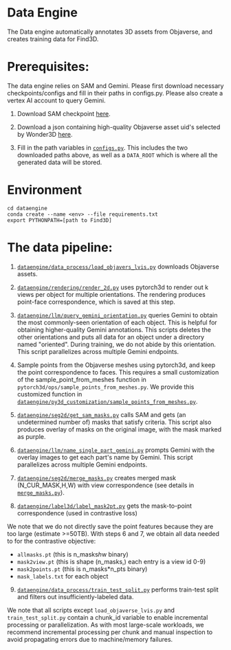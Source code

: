# Data Engine
The Data engine automatically annotates 3D assets from Objaverse, and creates training data for Find3D.

# Prerequisites:
The data engine relies on SAM and Gemini. Please first download necessary checkpoints/configs and fill in their paths in configs.py. Please also create a vertex AI account to query Gemini.

1. Download SAM checkpoint [here](https://dl.fbaipublicfiles.com/segment_anything/sam_vit_h_4b8939.pth).

2. Download a json containing high-quality Objaverse asset uid's selected by Wonder3D [here](https://github.com/xxlong0/Wonder3D/blob/a9eccff83cad90224af386bbf835e5555a8661b8/data_lists/lvis_uids_filter_by_vertex.json).

3. Fill in the path variables in [`configs.py`](configs.py). This includes the two downloaded paths above, as well as a `DATA_ROOT` which is where all the generated data will be stored.

# Environment
```
cd dataengine
conda create --name <env> --file requirements.txt
export PYTHONPATH=[path to Find3D]
```
# The data pipeline:
1. [`dataengine/data_process/load_objavers_lvis.py`](data_process/load_objaverse_lvis.py) downloads Objaverse assets.

2. [`dataengine/rendering/render_2d.py`](rendering/render_2d.py) uses pytorch3d to render out k views per object for multiple orientations. The rendering produces point-face correspondence, which is saved at this step.

3. [`dataengine/llm/query_gemini_orientation.py`](llm/query_gemini_orientation.py) queries Gemini to obtain the most commonly-seen orientation of each object. This is helpful for obtaining higher-quality Gemini annotations. This scripts deletes the other orientations and puts all data for an object under a directory named "oriented". During training, we do not abide by this orientation. This script parallelizes across multiple Gemini endpoints.

4. Sample points from the Objaverse meshes using pytorch3d, and keep the point correspondence to faces. This requires a small customization of the sample_point_from_meshes function in `pytorch3d/ops/sample_points_from_meshes.py`. We provide this customized function in [`dataengine/py3d_customization/sample_points_from_meshes.py`](py3d_customization/sample_points_from_meshes.py).

5. [`dataengine/seg2d/get_sam_masks.py`](seg2d/get_sam_masks.py) calls SAM and gets (an undetermined number of) masks that satisfy criteria. This script also produces overlay of masks on the original image, with the mask marked as purple.

6. [`dataengine/llm/name_single_part_gemini.py`](llm/name_single_part_gemini.py) prompts Gemini with the overlay images to get each part's name by Gemini. This script parallelizes across multiple Gemini endpoints. 

7. [`dataengine/seg2d/merge_masks.py`](seg2d/merge_masks.py) creates merged mask (N_CUR_MASK,H,W) with view correspondence (see details in [`merge_masks.py`](seg2d/merge_masks.py)).

8. [`dataengine/label3d/label_mask2pt.py`](label3d/label_mask2pt.py) gets the mask-to-point correspondence (used in contrastive loss)

We note that we do not directly save the point features because they are too large (estimate >=50TB). With steps 6 and 7, we obtain all data needed to for the contrastive objective:
* `allmasks.pt` (this is n_masks*h*w binary)
* `mask2view.pt` (this is shape (n_masks,) each entry is a view id 0-9)
* `mask2points.pt` (this is n_masks*n_pts binary)
* `mask_labels.txt` for each object

9. [`dataengine/data_process/train_test_split.py`](data_process/train_test_split.py) performs train-test split and filters out insufficiently-labeled data.

We note that all scripts except `load_objaverse_lvis.py` and `train_test_split.py` contain a chunk_id variable to enable incremental processing or parallelization. As with most large-scale workloads, we recommend incremental processing per chunk and manual inspection to avoid propagating errors due to machine/memory failures.